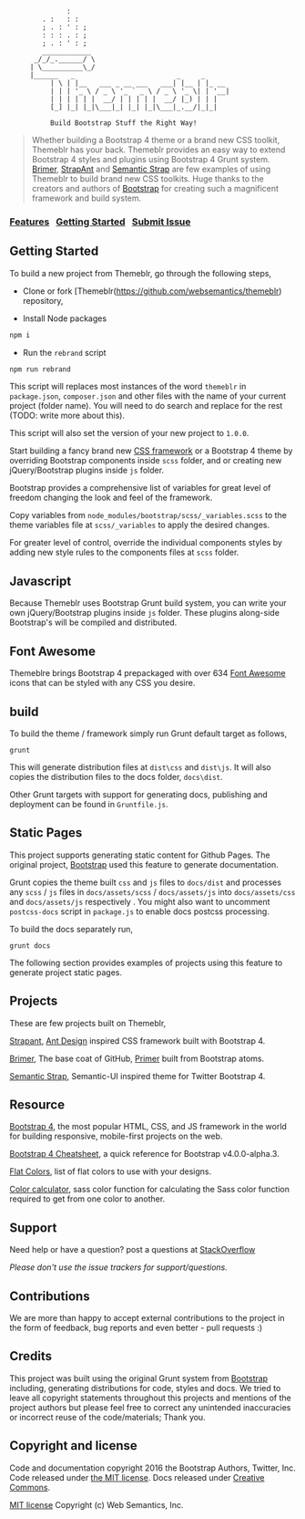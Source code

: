 ```
              :
        . :   : :
        ; . : ' : ;
        : : : . : ;  
        ; . : ' : ;
        ____________
      _/_/_.______/ \
     | \__________\_/
     |______   _                         _     _      
          | \ | |__   ___ _ __ ___   ___| |__ | |_ __
          | | | '_ \ / _ \ '_ ` _ \ / _ \ '_ \| | '__|
          | | | | | |  __/ | | | | |  __/ |_) | | |   
          [_] |_| |_|\___|_| |_| |_|\___|_.__/|_|_|  

          Build Bootstrap Stuff the Right Way!

```
>  Whether building a Bootstrap 4 theme or a brand new CSS toolkit, Themeblr has your back. Themeblr provides an easy way to extend Bootstrap 4 styles and plugins using Bootstrap 4 Grunt system. [Brimer](https://github.com/websemantics/Brimer), [StrapAnt](https://github.com/websemantics/strapant) and [Semantic Strap](https://github.com/websemantics/semantic-strap) are few examples of using Themeblr to build brand new CSS toolkits. Huge thanks to the creators and authors of [Bootstrap](https://getbootstrap.com/) for creating such a magnificent framework and build system.

### [Features](http://websemantics.github.io/themeblr)&nbsp;&nbsp;&nbsp;[Getting Started](#getting-started)&nbsp;&nbsp;&nbsp;[Submit Issue](https://github.com/websemantics/themeblr/issues)


## Getting Started

To build a new project from Themeblr, go through the following steps,

- Clone or fork [Themeblr(https://github.com/websemantics/themeblr) repository,

- Install Node packages

```bash
npm i
```

- Run the `rebrand` script

```bash
npm run rebrand
```

This script will replaces most instances of the word `themeblr` in `package.json`, `composer.json` and other files with the name of your current project (folder name). You will need to do search and replace for the rest (TODO: write more about this).

This script will also set the version of your new project to `1.0.0`.


Start building a fancy brand new [CSS framework](#projects) or a Bootstrap 4 theme by overriding Bootstrap components inside `scss` folder, and or creating new jQuery/Bootstrap plugins inside `js` folder.

Bootstrap provides a comprehensive list of variables for great level of freedom changing the look and feel of the framework.

Copy variables from `node_modules/bootstrap/scss/_variables.scss` to
the theme variables file at `scss/_variables` to apply the desired changes.

For greater level of control, override the individual components styles by adding new style rules to the components files at `scss` folder.


## Javascript

Because Themeblr uses Bootstrap Grunt build system, you can write your own jQuery/Bootstrap plugins inside `js` folder. These plugins along-side Bootstrap's will be compiled and distributed.


## Font Awesome

Themeblre brings Bootstrap 4 prepackaged with over 634 [Font Awesome](http://fontawesome.io/) icons that can be styled with any CSS you desire.


## build

To build the theme / framework simply run Grunt default target as follows,

```
grunt
```

This will generate distribution files at `dist\css` and `dist\js`. It will also copies the distribution files to the docs folder, `docs\dist`.

Other Grunt targets with support for generating docs, publishing and deployment can be found in `Gruntfile.js`.


## Static Pages

This project supports generating static content for Github Pages. The original project, [Bootstrap](https://github.com/twbs/bootstrap) used this feature to generate documentation.

Grunt copies the theme built `css` and `js` files to `docs/dist` and processes any `scss` / `js` files in `docs/assets/scss` / `docs/assets/js` into  `docs/assets/css` and  `docs/assets/js` respectively . You might also want to uncomment `postcss-docs` script in `package.js` to enable docs postcss processing.

To build the docs separately run,

```
grunt docs
```

The following section provides examples of projects using this feature to generate project static pages.


## Projects

These are few projects built on Themeblr,

[Strapant](https://github.com/websemantics/strapant), [Ant Design](http://ant.design/) inspired CSS framework built with Bootstrap 4.

[Brimer](https://github.com/websemantics/brimer), The base coat of GitHub, [Primer](http://primercss.io/) built from Bootstrap atoms.

[Semantic Strap](https://github.com/websemantics/semantic-strap), Semantic-UI inspired theme for Twitter Bootstrap 4.


## Resource

[Bootstrap 4](http://v4-alpha.getbootstrap.com/), the most popular HTML, CSS, and JS framework in the world for building responsive, mobile-first projects on the web.

[Bootstrap 4 Cheatsheet](https://hackerthemes.com/bootstrap-cheatsheet/), a quick reference for Bootstrap v4.0.0-alpha.3.

[Flat Colors](http://www.flatdesigncolors.com/), list of flat colors to use with your designs.

[Color calculator](http://razorjam.github.io/sasscolourfunctioncalculator/), sass color function for calculating the Sass color function required to get from one color to another.


## Support

Need help or have a question? post a questions at [StackOverflow](https://stackoverflow.com/questions/tagged/themeblr)

*Please don't use the issue trackers for support/questions.*


## Contributions

We are more than happy to accept external contributions to the project in the form of feedback, bug reports and even better - pull requests :)


## Credits

This project was built using the original Grunt system from [Bootstrap](https://github.com/twbs/bootstrap) including, generating distributions for code, styles and docs. We tried to leave all copyright statements throughout this projects and mentions of the project authors but please feel free to correct any unintended inaccuracies or incorrect reuse of the code/materials; Thank you.


## Copyright and license

Code and documentation copyright 2016 the Bootstrap Authors, Twitter, Inc. Code released under [the MIT license](https://github.com/twbs/bootstrap/blob/master/LICENSE). Docs released under [Creative Commons](https://github.com/twbs/bootstrap/blob/master/docs/LICENSE).

[MIT license](http://opensource.org/licenses/mit-license.php)
Copyright (c) Web Semantics, Inc.
